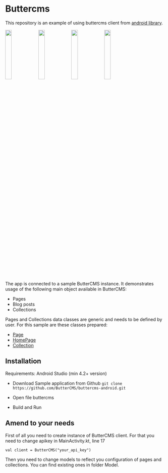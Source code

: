 # Buttercms
This repository is an example of using buttercms client from [android library](https://github.com/ButterCMS/buttercms-kotlin).

<img src="https://github.com/ButterCMS/buttercms-android/blob/master/screenshots/screenshot.png" width=20% height=20%> <img src="https://github.com/ButterCMS/buttercms-android/blob/master/screenshots/screenshot_1.png" width=20% height=20%> <img src="https://github.com/ButterCMS/buttercms-android/blob/master/screenshots/screenshot_2.png" width=20% height=20%> <img src="https://github.com/ButterCMS/buttercms-android/blob/master/screenshots/screenshot_3.png" width=20% height=20%>


The app is connected to a sample ButterCMS instance. It demonstrates usage of the following main object available in ButterCMS:
- Pages
- Blog posts
- Collections

Pages and Collections data classes are generic and needs to be defined by user. 
For this sample are these classes prepared: 
- [Page](https://github.com/ButterCMS/buttercms-android/blob/master/app/src/main/java/com/example/buttercms/model/Page.kt)
- [HomePage](https://github.com/ButterCMS/buttercms-android/blob/master/app/src/main/java/com/example/buttercms/model/HomePage.kt)
- [Collection](https://github.com/ButterCMS/buttercms-android/blob/master/app/src/main/java/com/example/buttercms/model/Collection.kt)


## Installation
Requirements: Android Studio (min 4.2+ version)
- Download Sample application from Github
``
git clone https://github.com/ButterCMS/buttercms-android.git
``

- Open file buttercms
- Build and Run

## Amend to your needs
First of all you need to create instance of ButterCMS client. 
For that you need to change apikey in MainActivity.kt, line 17

``
val client = ButterCMS("your_api_key")
``

Then you need to change models to reflect you configuration of pages and collections. 
You can find existing ones in folder Model.
